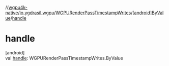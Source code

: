 //[wgpu4k-native](../../../../index.md)/[io.ygdrasil.wgpu](../../index.md)/[WGPURenderPassTimestampWrites](../index.md)/[[android]ByValue](index.md)/[handle](handle.md)

# handle

[android]\
val [handle](handle.md): WGPURenderPassTimestampWrites.ByValue